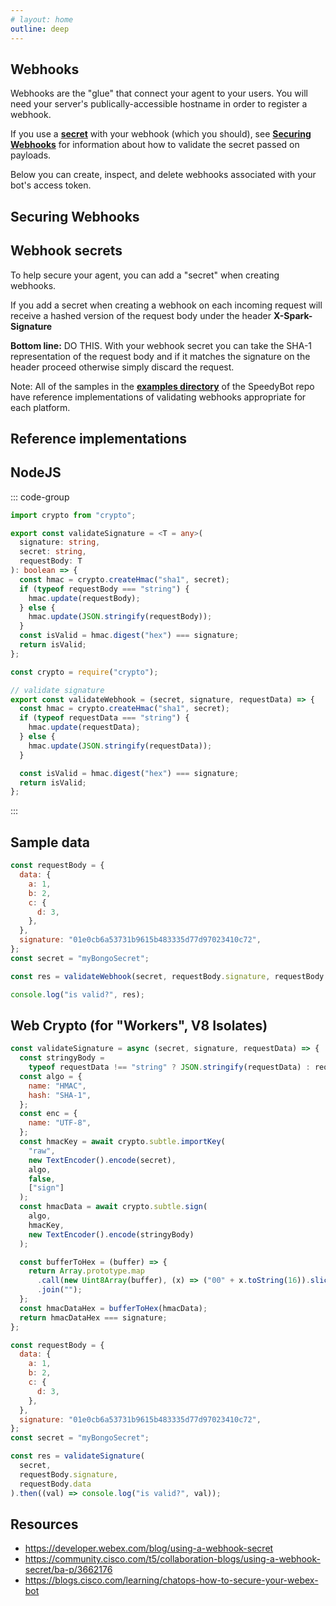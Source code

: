 ```yaml
---
# layout: home
outline: deep
---
```


## Webhooks

Webhooks are the "glue" that connect your agent to your users. You will need
your server's publically-accessible hostname in order to register a webhook.

If you use a **[secret](https://developer.webex.com/blog/using-a-webhook-secret)** with your webhook (which you should), see **[Securing Webhooks](#securing-webhooks)** for information about how to validate the secret passed on payloads.

Below you can create, inspect, and delete webhooks associated with your bot's access token.

<TokenInput v-if="!store.state.tokenValid" />

<Blur :shouldBlur="!store.state.tokenValid">

<Webhooks> </Webhooks>

</Blur>

## Securing Webhooks

## Webhook secrets

To help secure your agent, you can add a "secret" when creating webhooks.

If you add a secret when creating a webhook on each incoming request will receive a hashed version of the request body under the header **X-Spark-Signature**

**Bottom line:** DO THIS. With your webhook secret you can take the SHA-1 representation of the request body and if it matches the signature on the header proceed otherwise simply discard the request.

Note: All of the samples in the **[examples directory](./examples/README.md)** of the SpeedyBot repo have reference implementations of validating webhooks appropriate for each platform.

## Reference implementations

## NodeJS

::: code-group

```ts [validateSignature.ts]
import crypto from "crypto";

export const validateSignature = <T = any>(
  signature: string,
  secret: string,
  requestBody: T
): boolean => {
  const hmac = crypto.createHmac("sha1", secret);
  if (typeof requestBody === "string") {
    hmac.update(requestBody);
  } else {
    hmac.update(JSON.stringify(requestBody));
  }
  const isValid = hmac.digest("hex") === signature;
  return isValid;
};
```

```js [validateWebhook.js (plain js)]
const crypto = require("crypto");

// validate signature
export const validateWebhook = (secret, signature, requestData) => {
  const hmac = crypto.createHmac("sha1", secret);
  if (typeof requestData === "string") {
    hmac.update(requestData);
  } else {
    hmac.update(JSON.stringify(requestData));
  }

  const isValid = hmac.digest("hex") === signature;
  return isValid;
};
```

:::

## Sample data

```js
const requestBody = {
  data: {
    a: 1,
    b: 2,
    c: {
      d: 3,
    },
  },
  signature: "01e0cb6a53731b9615b483335d77d97023410c72",
};
const secret = "myBongoSecret";

const res = validateWebhook(secret, requestBody.signature, requestBody.data);

console.log("is valid?", res);
```

## Web Crypto (for "Workers", V8 Isolates)

```js
const validateSignature = async (secret, signature, requestData) => {
  const stringyBody =
    typeof requestData !== "string" ? JSON.stringify(requestData) : requestData;
  const algo = {
    name: "HMAC",
    hash: "SHA-1",
  };
  const enc = {
    name: "UTF-8",
  };
  const hmacKey = await crypto.subtle.importKey(
    "raw",
    new TextEncoder().encode(secret),
    algo,
    false,
    ["sign"]
  );
  const hmacData = await crypto.subtle.sign(
    algo,
    hmacKey,
    new TextEncoder().encode(stringyBody)
  );

  const bufferToHex = (buffer) => {
    return Array.prototype.map
      .call(new Uint8Array(buffer), (x) => ("00" + x.toString(16)).slice(-2))
      .join("");
  };
  const hmacDataHex = bufferToHex(hmacData);
  return hmacDataHex === signature;
};

const requestBody = {
  data: {
    a: 1,
    b: 2,
    c: {
      d: 3,
    },
  },
  signature: "01e0cb6a53731b9615b483335d77d97023410c72",
};
const secret = "myBongoSecret";

const res = validateSignature(
  secret,
  requestBody.signature,
  requestBody.data
).then((val) => console.log("is valid?", val));
```

## Resources

- https://developer.webex.com/blog/using-a-webhook-secret
- https://community.cisco.com/t5/collaboration-blogs/using-a-webhook-secret/ba-p/3662176
- https://blogs.cisco.com/learning/chatops-how-to-secure-your-webex-bot

<script setup>
import { ref } from 'vue'
const jsonData = ref({})
const shouldBlur = ref(true)
import Webhooks from './.vitepress/components/webhooks.vue'
import Blur from './.vitepress/components/blur.vue'
import TokenInput from './.vitepress/components/token_handler.vue'

import { useCustomStore } from "./.vitepress/util/store";
const store = useCustomStore();

</script>

